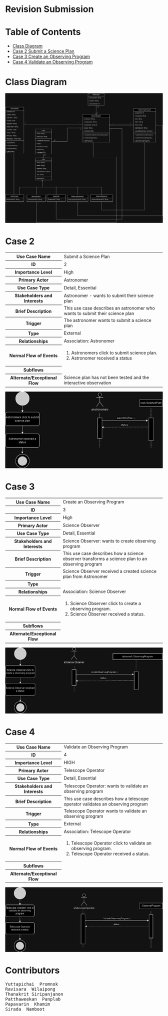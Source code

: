 
# Revision Submission
# Table of Contents
- [Class Diagram](#class-diagram)
- [Case 2 Submit a Science Plan](#case-2)
- [Case 3 Create an Observing Program](#case-3)
- [Case 4 Validate an Observing Program](#case-4)
# Class Diagram
![alt text](Class-Diagram.png)
# Case 2
<table>
        <tr>
            <th>Use Case Name</th>
            <td>Submit a Science Plan</td>
        </tr>
        <tr>
            <th>ID</th>
            <td>2</td>
        </tr>
        <tr>
            <th>Importance Level</th>
            <td>High</td>
        </tr>
        <tr>
            <th>Primary Actor</th>
            <td>Astronomer</td>
        </tr>
        <tr>
            <th>Use Case Type</th>
            <td>Detail, Essential</td>
        </tr>
        <tr>
            <th>Stakeholders and Interests</th>
            <td>Astronomer - wants to submit their science plan</td>
        </tr>
        <tr>
            <th>Brief Description</th>
            <td>This use case describes an astronomer who wants to submit their science plan</td>
        </tr>
        <tr>
            <th>Trigger</th>
            <td>The astronomer wants to submit a science plan</td>
        </tr>
        <tr>
            <th>Type</th>
            <td>External</td>
        </tr>
        <tr>
            <th>Relationships</th>
            <td>Association: Astronomer</td>
        </tr>
        <tr>
            <th>Normal Flow of Events</th>
            <td>
                <ol>
                    <li>Astronomers click to submit science plan.</li>
                    <li>Astronomer received a status</li>
                </ol>
            </td>
        </tr>
        <tr>
            <th>Subflows</th>
            <td></td>
        </tr>
        <tr>
            <th>Alternate/Exceptional Flow</th>
            <td>Science plan has not been tested and the interactive observation</td>
        </tr>
    </table>

![OCS](./USE-CASE2.png)

# Case 3
<table>
        <tr>
            <th>Use Case Name</th>
            <td>Create an Observing Program</td>
        </tr>
        <tr>
            <th>ID</th>
            <td>3</td>
        </tr>
        <tr>
            <th>Importance Level</th>
            <td>High</td>
        </tr>
        <tr>
            <th>Primary Actor</th>
            <td>Science Observer</td>
        </tr>
        <tr>
            <th>Use Case Type</th>
            <td>Detail, Essential</td>
        </tr>
        <tr>
            <th>Stakeholders and Interests</th>
            <td>Science Observer: wants to create observing program</td>
        </tr>
        <tr>
            <th>Brief Description</th>
            <td>This use case describes how a science observer transforms a science plan to an observing program</td>
        </tr>
        <tr>
            <th>Trigger</th>
            <td>Science Observer received a created science plan from Astronomer</td>
        </tr>
        <tr>
            <th>Type</th>
            <td></td>
        </tr>
        <tr>
            <th>Relationships</th>
            <td>Association: Science Observer</td>
        </tr>
        <tr>
            <th>Normal Flow of Events</th>
            <td>
                <ol>
                    <li>Science Observer click to create a observing program.</li>
                    <li>Science Observer received a status.</li>
                </ol>
            </td>
        </tr>
        <tr>
            <th>Subflows</th>
            <td></td>
        </tr>
        <tr>
            <th>Alternate/Exceptional Flow</th>
            <td></td>
        </tr>
    </table>

![OCS](./USE-CASE3.png)

# Case 4
<table>
        <tr>
            <th>Use Case Name</th>
            <td>Validate an Observing Program</td>
        </tr>
        <tr>
            <th>ID</th>
            <td>4</td>
        </tr>
        <tr>
            <th>Importance Level</th>
            <td>HIGH</td>
        </tr>
        <tr>
            <th>Primary Actor</th>
            <td>Telescope Operator</td>
        </tr>
        <tr>
            <th>Use Case Type</th>
            <td>Detail, Essential</td>
        </tr>
        <tr>
            <th>Stakeholders and Interests</th>
            <td>Telescope Operator: wants to validate an observing program</td>
        </tr>
        <tr>
            <th>Brief Description</th>
            <td>This use case describes how a telescope operator validates an observing program</td>
        </tr>
        <tr>
            <th>Trigger</th>
            <td>Telescope Operator wants to validate an observing program</td>
        </tr>
        <tr>
            <th>Type</th>
            <td>External</td>
        </tr>
        <tr>
            <th>Relationships</th>
            <td>Association: Telescope Operator</td>
        </tr>
        <tr>
            <th>Normal Flow of Events</th>
            <td>
                <ol>
                    <li>Telescope Operator click to validate an observing program.</li>
                    <li>Telescope Operator received a status.</li>
                </ol>
            </td>
        </tr>
        <tr>
            <th>Subflows</th>
            <td></td>
        </tr>
        <tr>
            <th>Alternate/Exceptional Flow</th>
            <td></td>
        </tr>
    </table>

![OCS](./USE-CASE4.png)

# Contributors
<pre>
Yuttapichai  Promnok
Ravisara  Wilaipong
Thanakrit Siripanjanon
Patthaweekan  Panplab
Papavarin  Khamim
Sirada  Namboot 
</pre>